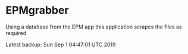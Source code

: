 # EPMgrabber
Using a database from the EPM app this application scrapes the files as required


Latest backup: Sun Sep 1 04:47:01 UTC 2019
